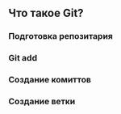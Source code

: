 ## Что такое Git?

### Подготовка репозитария

### Git add

### Создание комиттов

### Создание ветки